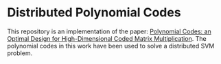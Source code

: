 # Distributed Polynomial Codes

This repository is an implementation of the paper: [Polynomial Codes: an Optimal Design for
High-Dimensional Coded Matrix Multiplication](https://arxiv.org/pdf/1705.10464.pdf). The polynomial 
codes in this work have been used to solve a distributed SVM problem.
